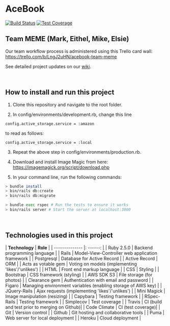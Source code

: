# AceBook

[![Build Status](https://travis-ci.com/etelish/acebook-Team-Meme.svg?branch=master)](https://travis-ci.com/etelish/acebook-Team-Meme)
[![Test Coverage](https://api.codeclimate.com/v1/badges/a59816c38f3b0ddeee33/test_coverage)](https://codeclimate.com/github/etelish/acebook-Team-Meme/test_coverage)


## Team MEME (Mark, Eithel, Mike, Elsie)

Our team workflow process is administered using this Trello card wall:
https://trello.com/b/LngJ2uHN/acebook-team-meme


See detailed project updates on our [wiki](https://github.com/etelish/acebook-Team-Meme/wiki).

<br>

## How to install and run this project


1. Clone this repository and navigate to the root folder.

2. In config/environments/development.rb, change this line

```
config.active_storage.service = :amazon
```
to read as follows:
```
config.active_storage.service = :local
```

3. Repeat the above step in config/environments/production.rb.

4. Download and install Image Magic from here: https://imagemagick.org/script/download.php

5. In your command line, run the following commands:

```bash
> bundle install
> bin/rails db:create
> bin/rails db:migrate

> bundle exec rspec # Run the tests to ensure it works
> bin/rails server # Start the server at localhost:3000
```
<br>

## Technologies used in this project


| **Technology** | **Role** |
| -------------- |: ------: |
| Ruby 2.5.0 | Backend programming language |
| Rails | Model-View-Controller web application framework |
| Postgresql | Database for Active Record |
| Active Record | ORM |
| Acts as votable gem | Voting on models (implementing 'likes'/'unlikes') |
| HTML | Front end markup language |
| CSS | Styling |
| Bootstrap | CSS framework (styling) |
| AWS SDK S3 | File storage (for photos) |
| Clearance gem | Authentication with email and password |
| Figaro | Managing environment variables (enabling storage of AWS key) |
| JQuery-Rails | Ajax requests (implementing 'likes'/'unlikes') |
| Mini Magick | Image manipulation (resizing) |
| Capybara | Testing framework |
| RSpec-Rails | Testing framework |
| Simplecov | Test coverage |
| Travis | CI (build and test prior to merging on Github)|
| Code Climate | CI (test coverage)|
| Git | Version control |
| Github | Git hosting and collaborative tools |
| Puma | Web server for local deployment |
| Heroku | Cloud deployment |
